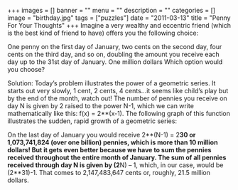 +++
images = []
banner = ""
menu = ""
description = ""
categories = []
image = "birthday.jpg"
tags = ["puzzles"]
date = "2011-03-13"
title = "Penny For Your Thoughts"
+++
Imagine a very wealthy and eccentric friend (which is the best kind of friend to have) offers you the following choice:

One penny on the first day of January, two cents on the second day, four cents on the third day, and so on, doubling the amount you receive each day up to the 31st day of January.
One million dollars
Which option would you choose?

Solution: Today’s problem illustrates the power of a geometric series. It starts out very slowly, 1 cent, 2 cents, 4 cents…it seems like child’s play but by the end of the month, watch out! The number of pennies you receive on day N is given by 2 raised to the power N-1, which we can write mathematically like this: f(x) = 2**(x-1). The following graph of this function illustrates the sudden, rapid growth of a geometric series:



On the last day of January you would receive 2**(N-1) = 2**30 or 1,073,741,824 (over one billion) pennies, which is more than 10 million dollars! But it gets even better because we have to sum the pennies received throughout the entire month of January. The sum of all pennies received through day N is given by (2**N) – 1, which, in our case, would be (2**31)-1. That comes to 2,147,483,647 cents or, roughly, 21.5 million dollars.
